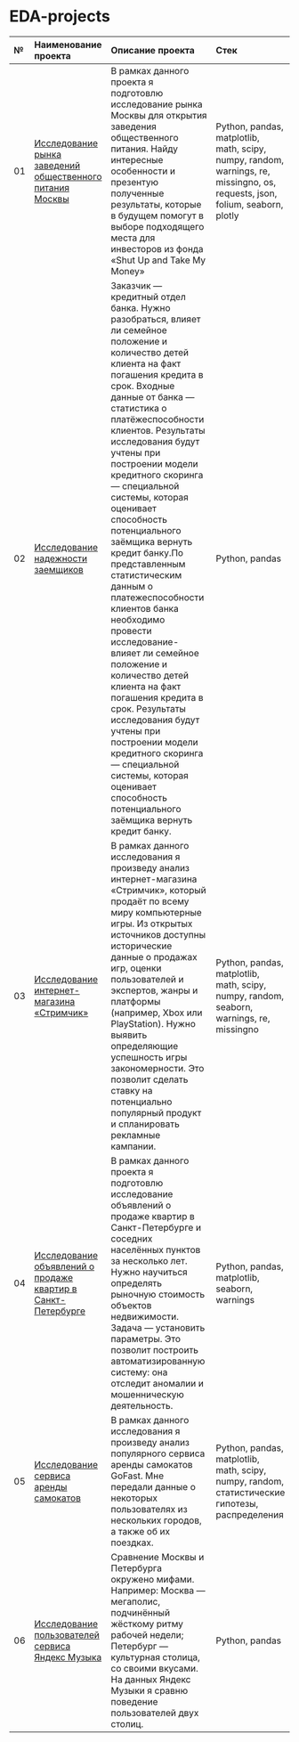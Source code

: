 # EDA-projects

| №  | Наименование проекта  | Описание проекта | Стек |
|:-- |:----------------------|:--------------|:-------------|
| 01 |[Исследование рынка заведений общественного питания Москвы](https://github.com/nikita-data/EDA_projects/blob/main/01_Catering%20market%20research/Catering_market_research%20(2).ipynb)|В рамках данного проекта я подготовлю исследование рынка Москвы для открытия заведения общественного питания. Найду интересные особенности и презентую полученные результаты, которые в будущем помогут в выборе подходящего места для инвесторов из фонда «Shut Up and Take My Money» |Python, pandas, matplotlib, math, scipy, numpy, random, warnings, re, missingno, os, requests, json, folium, seaborn, plotly |
| 02 |[Исследование надежности заемщиков](https://github.com/nikita-data/EDA_projects/blob/main/02_bank%20borrower%20research/bank_borrower_research%20(1).ipynb)|Заказчик — кредитный отдел банка. Нужно разобраться, влияет ли семейное положение и количество детей клиента на факт погашения кредита в срок. Входные данные от банка — статистика о платёжеспособности клиентов. Результаты исследования будут учтены при построении модели кредитного скоринга — специальной системы, которая оценивает способность потенциального заёмщика вернуть кредит банку.По представленным статистическим данным о платежеспособности клиентов банка необходимо провести исследование- влияет ли семейное положение и количество детей клиента на факт погашения кредита в срок. Результаты исследования будут учтены при построении модели кредитного скоринга — специальной системы, которая оценивает способность потенциального заёмщика вернуть кредит банку. |Python, pandas|
| 03 |[Исследование интернет-магазина «Стримчик»](https://github.com/nikita-data/EDA_projects/blob/main/03_e-commerce%20research/E-commerce%20research.ipynb)|В рамках данного исследования я произведу анализ интернет-магазина «Стримчик», который продаёт по всему миру компьютерные игры. Из открытых источников  доступны исторические данные о продажах игр, оценки пользователей и экспертов, жанры и платформы (например, Xbox или PlayStation). Нужно выявить определяющие успешность игры закономерности. Это позволит сделать ставку на потенциально популярный продукт и спланировать рекламные кампании. |Python, pandas, matplotlib, math, scipy, numpy, random, seaborn, warnings, re, missingno |
| 04 |[Исследование объявлений о продаже квартир в Санкт-Петербурге](https://github.com/nikita-data/EDA_projects/blob/main/04_real%20estate%20research/real%20estate%20research.ipynb)|В рамках данного проекта я подготовлю исследование объявлений о продаже квартир в Санкт-Петербурге и соседних населённых пунктов за несколько лет. Нужно научиться определять рыночную стоимость объектов недвижимости. Задача — установить параметры. Это позволит построить автоматизированную систему: она отследит аномалии и мошенническую деятельность. |Python, pandas, matplotlib, seaborn, warnings |
| 05 |[Исследование сервиса аренды самокатов](https://github.com/nikita-data/EDA_projects/blob/main/05_scooter%20rental%20research/scooter%20rental%20research.ipynb)|В рамках данного исследования я произведу анализ популярного сервиса аренды самокатов GoFast. Мне передали данные о некоторых пользователях из нескольких городов, а также об их поездках. |Python, pandas, matplotlib, math, scipy, numpy, random, статистические гипотезы, распределения|
| 06 |[Исследование пользователей сервиса Яндекс Музыка](https://github.com/nikita-data/EDA_projects/blob/main/06_yandex%20music%20research/yandex_music_research.ipynb)|Сравнение Москвы и Петербурга окружено мифами. Например: Москва — мегаполис, подчинённый жёсткому ритму рабочей недели; Петербург — культурная столица, со своими вкусами. На данных Яндекс Музыки я сравню поведение пользователей двух столиц. |Python, pandas|
